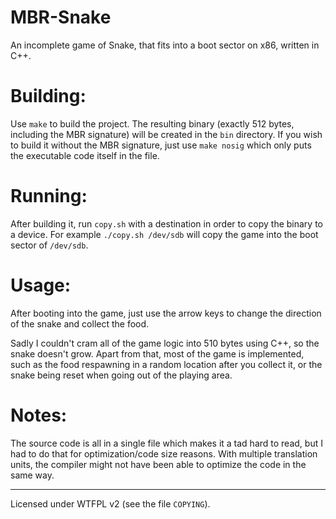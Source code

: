 # MBR-Snake

An incomplete game of Snake, that fits into a boot sector on x86, written in C++.

# Building:

Use `make` to build the project. The resulting binary (exactly 512 bytes, including the MBR signature) will be created in the `bin` directory.
If you wish to build it without the MBR signature, just use `make nosig` which only puts the executable code itself in the file.

# Running:

After building it, run `copy.sh` with a destination in order to copy the binary to a device. For example `./copy.sh /dev/sdb` will copy the game into the boot sector of `/dev/sdb`.

# Usage:

After booting into the game, just use the arrow keys to change the direction of the snake and collect the food.

Sadly I couldn't cram all of the game logic into 510 bytes using C++, so the snake doesn't grow. Apart from that, most of the game is implemented, such as the food respawning in a random location after you collect it, or the snake being reset when going out of the playing area.

# Notes:

The source code is all in a single file which makes it a tad hard to read, but I had to do that for optimization/code size reasons. With multiple translation units, the compiler might not have been able to optimize the code in the same way.

_____________________
Licensed under WTFPL v2 (see the file `COPYING`).